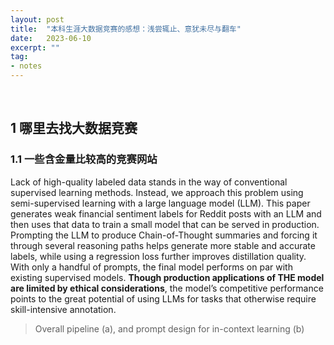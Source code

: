 ```yaml
---
layout: post
title:  "本科生涯大数据竞赛的感想：浅尝辄止、意犹未尽与翻车"
date:   2023-06-10
excerpt: ""
tag:
- notes
---
```


<br/>

## 1 哪里去找大数据竞赛

### 1.1 一些含金量比较高的竞赛网站

Lack of high-quality labeled data stands in the way of conventional supervised learning methods. Instead, we approach this problem using semi-supervised learning with a large language model (LLM). This paper generates weak financial sentiment labels for Reddit posts with an LLM and then uses that data to train a small model that can be served in production. Prompting the LLM to produce Chain-of-Thought summaries and forcing it through several reasoning paths helps generate more stable and accurate labels, while using a regression loss further improves distillation quality. With only a handful of prompts, the final model performs on par with existing supervised models. **Though production applications of THE model are limited by ethical considerations**, the model’s competitive performance points to the great potential of using LLMs for tasks that otherwise require skill-intensive annotation.


> Overall pipeline (a), and prompt design for in-context learning (b)
